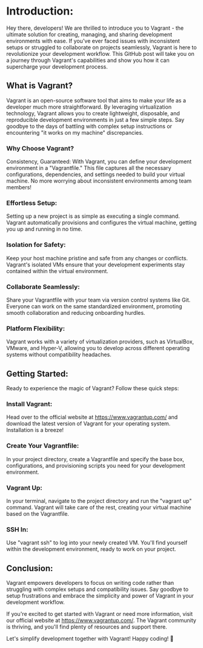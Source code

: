 
# Introduction:

Hey there, developers! We are thrilled to introduce you to Vagrant - the ultimate solution for creating, managing, and sharing development environments with ease. If you've ever faced issues with inconsistent setups or struggled to collaborate on projects seamlessly, Vagrant is here to revolutionize your development workflow. This GitHub post will take you on a journey through Vagrant's capabilities and show you how it can supercharge your development process.

## What is Vagrant?
Vagrant is an open-source software tool that aims to make your life as a developer much more straightforward. By leveraging virtualization technology, Vagrant allows you to create lightweight, disposable, and reproducible development environments in just a few simple steps. Say goodbye to the days of battling with complex setup instructions or encountering "it works on my machine" discrepancies.

### Why Choose Vagrant?
Consistency, Guaranteed: With Vagrant, you can define your development environment in a "Vagrantfile." This file captures all the necessary configurations, dependencies, and settings needed to build your virtual machine. No more worrying about inconsistent environments among team members!

###  Effortless Setup: 

Setting up a new project is as simple as executing a single command. Vagrant automatically provisions and configures the virtual machine, getting you up and running in no time.

###  Isolation for Safety: 

Keep your host machine pristine and safe from any changes or conflicts. Vagrant's isolated VMs ensure that your development experiments stay contained within the virtual environment.

###  Collaborate Seamlessly: 

Share your Vagrantfile with your team via version control systems like Git. Everyone can work on the same standardized environment, promoting smooth collaboration and reducing onboarding hurdles.

### Platform Flexibility: 

Vagrant works with a variety of virtualization providers, such as VirtualBox, VMware, and Hyper-V, allowing you to develop across different operating systems without compatibility headaches.

## Getting Started:
Ready to experience the magic of Vagrant? Follow these quick steps:

###  Install Vagrant: 

Head over to the official website at https://www.vagrantup.com/ and download the latest version of Vagrant for your operating system. Installation is a breeze!

###  Create Your Vagrantfile:

In your project directory, create a Vagrantfile and specify the base box, configurations, and provisioning scripts you need for your development environment.

### Vagrant Up:

In your terminal, navigate to the project directory and run the "vagrant up" command. Vagrant will take care of the rest, creating your virtual machine based on the Vagrantfile.

###  SSH In: 
Use "vagrant ssh" to log into your newly created VM. You'll find yourself within the development environment, ready to work on your project.

## Conclusion:

Vagrant empowers developers to focus on writing code rather than struggling with complex setups and compatibility issues. Say goodbye to setup frustrations and embrace the simplicity and power of Vagrant in your development workflow.

If you're excited to get started with Vagrant or need more information, visit our official website at https://www.vagrantup.com/. The Vagrant community is thriving, and you'll find plenty of resources and support there.

Let's simplify development together with Vagrant! Happy coding! 🚀

